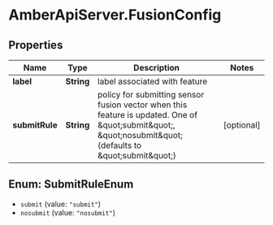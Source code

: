 # AmberApiServer.FusionConfig

## Properties
Name | Type | Description | Notes
------------ | ------------- | ------------- | -------------
**label** | **String** | label associated with feature | 
**submitRule** | **String** | policy for submitting sensor fusion vector when this feature is updated. One of \&quot;submit\&quot;, \&quot;nosubmit\&quot; (defaults to \&quot;submit\&quot;) | [optional] 

<a name="SubmitRuleEnum"></a>
## Enum: SubmitRuleEnum

* `submit` (value: `"submit"`)
* `nosubmit` (value: `"nosubmit"`)

